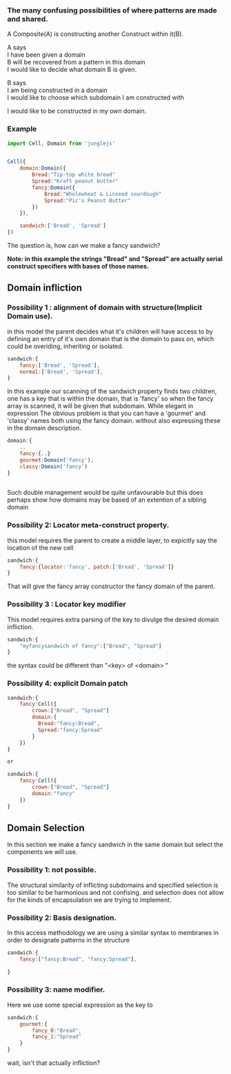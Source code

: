 ### The many confusing possibilities of where patterns are made and shared.

A Composite\(A\) is constructing another Construct within it\(B\).

A says  
  I have been given a domain  
  B will be recovered from a pattern in this domain  
  I would like to decide what domain B is given.

B says  
  I am being constructed in a domain  
  I would like to choose which subdomain I am constructed with

I would like to be constructed in my own domain.

### Example

```js
import Cell, Domain from 'junglejs'


Cell({
    domain:Domain({
        Bread:"Tip-top white bread"
        Spread:"Kraft peanut butter"
        fancy:Domain({
            Bread:"Wholewheat & Linseed sourdough"
            Spread:"Pic's Peanut Butter"
        })
    }),

    sandwich:['Bread', 'Spread']  
})
```

The question is, how can we make a fancy sandwich?

**Note: in this example the strings "Bread" and "Spread" are actually serial construct specifiers with bases of those names.**

## Domain infliction

### Possibility 1 : alignment of domain with structure\(Implicit Domain use\).

in this model the parent decides what it's children will have access to by defining an entry of it's own domain that is the domain to pass on, which could be overiding, inheriting or isolated.

```js
sandwich:{
    fancy:['Bread', 'Spread'],
    normal:['Bread', 'Spread'],
}
```

In this example our scanning of the sandwich property finds two children, one has a key that is within the domain, that is 'fancy' so when the fancy array is scanned, it will be given that subdomain. While elegant in expression The obvious problem is that you can have a 'gourmet' and 'classy' names both using the fancy domain. without also expressing these in the domain description.

```js
domain:{
    ..
    fancy:{..}
    gourmet:Domain('fancy'),
    classy:Domain('fancy')
}
    
```
Such double management would be quite unfavourable but this does perhaps show how domains may be based of an extention of a sibling domain

### Possibility 2: Locator meta-construct property.

this model requires the parent to create a middle layer, to expicitly say the location of the new cell

```js
sandwich:{
    fancy:{locator:'fancy', patch:['Bread', 'Spread']}
}
```

That will give the fancy array constructor the fancy domain of the parent.

### Possibility 3 : Locator key modifier

This model requires extra parsing of the key to divulge the desired domain infliction.

```js
sandwich:{
    "myfancysandwich of fancy":["Bread", "Spread"]
}
```

the syntax could be different than "&lt;key&gt; of &lt;domain&gt; "

### Possibility 4: explicit Domain patch

```js
sandwich:{
    fancy:Cell({
        crown:["Bread", "Spread"]
        domain:{
          Bread:"fancy:Bread",
          Spread:"fancy:Spread"  
        }
    })
}

or

sandwich:{
    fancy:Cell({
        crown:["Bread", "Spread"]
        domain:"fancy"
    })
}
```

## Domain Selection

In this section we make a fancy sandwich in the same domain but select the components we will use.

### Possibility 1: not possible.

The structural similarity of inflicting subdomains and specified selection is too similar to be harmonious and not confising. and selection does not allow for the kinds of encapsulation we are trying to implement.

### Possibility 2:  Basis designation.

In this access methodology we are using a similar syntax to membranes in order to designate patterns in the structure

```js
sandwich:{
    fancy:["fancy:Bread", "fancy:Spread"],
    
}
```
### Possibility 3: name modifier.

Here we use some special expression as the key to 

```js
sandwich:{
    gourmet:{
        fancy_0:"Bread",
        fancy_1:"Spread"
    }
}
```

wait, isn't that actually infliction?

